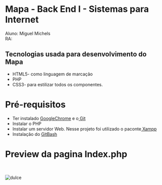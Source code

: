 


<h1>Mapa - Back End I  - Sistemas para Internet </h1>



Aluno: Miguel Michels  <br> 
RA: 

<h2>Tecnologias usada para desenvolvimento do Mapa</h2>

+ HTML5- como linguagem de marcação <br>
+ PHP<br>
+ CSS3- para estilizar todos os componentes.<br>

<h1>Pré-requisitos</h1>

+ Ter instalado <a href="https://www.google.com/intl/pt-BR/chrome/">GoogleChrome</a>  e o<a href="https://git-scm.com/downloads"> Git</a><br>
+ Instalar o PHP <br>
+ Instalar um servidor Web. Nesse projeto foi utilizado o paconte<a href="https://www.apachefriends.org/download.html"> Xampp</a> <br>
+ Instalação do <a href="https://git-scm.com/downloads"> GitBash</a><br>


<h1>Preview da pagina Index.php</h1> <br>

![dulce](https://user-images.githubusercontent.com/89620792/131089017-3e0bf2ca-f52f-4006-be22-a8bf10586f17.jpg)

